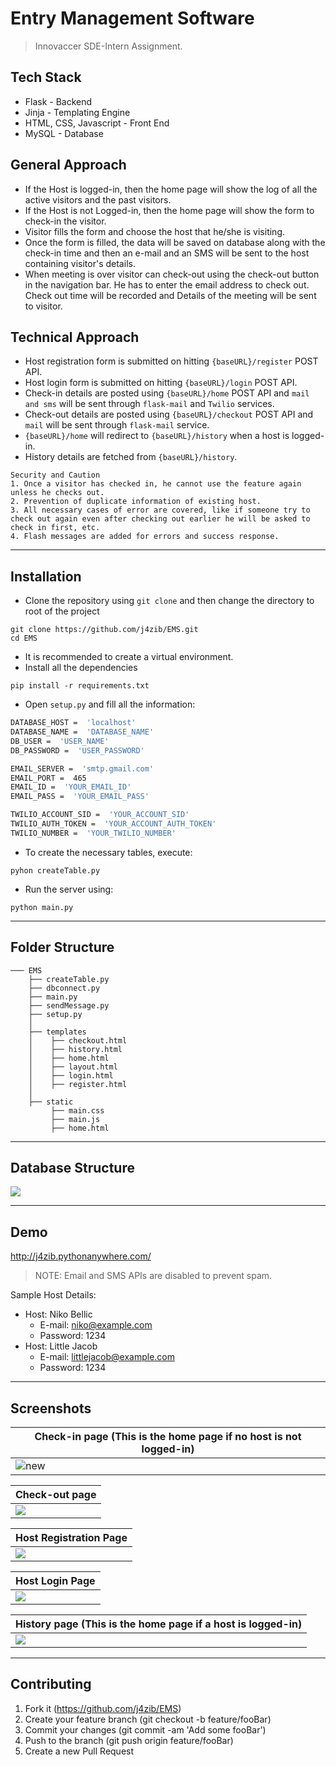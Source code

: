 
# Entry Management Software
>Innovaccer SDE-Intern Assignment.

## Tech Stack
- Flask - Backend
- Jinja - Templating Engine
- HTML, CSS, Javascript - Front End
- MySQL - Database

## General Approach
- If the Host is logged-in, then the home page will show the log of all the active visitors and the past visitors.
- If the Host is not Logged-in, then the home page will show the form to check-in the visitor.
- Visitor fills the form and choose the host that he/she is visiting.
- Once the form is filled, the data will be saved on database  along with the check-in time and then an e-mail and an SMS will be sent to the host containing visitor's details.
- When meeting is over visitor can check-out using the check-out button in the navigation bar. He has to enter the email address to check out. Check out time will be recorded and Details of the meeting will be sent to visitor. 

## Technical Approach
- Host registration form is submitted on hitting `{baseURL}/register` POST API.
- Host login form is submitted on hitting `{baseURL}/login` POST API.
- Check-in details are posted using `{baseURL}/home` POST API and `mail and sms` will be sent through `flask-mail` and `Twilio` services.
- Check-out details are posted using `{baseURL}/checkout` POST API and `mail` will be sent through `flask-mail` service.
- `{baseURL}/home` will redirect to `{baseURL}/history` when a host is logged-in.
- History details are fetched from `{baseURL}/history`.
```
Security and Caution
1. Once a visitor has checked in, he cannot use the feature again unless he checks out.
2. Prevention of duplicate information of existing host.
3. All necessary cases of error are covered, like if someone try to check out again even after checking out earlier he will be asked to check in first, etc.
4. Flash messages are added for errors and success response.
```

***
## Installation
- Clone the repository using `git clone` and then change the directory to root of the project
``` 
git clone https://github.com/j4zib/EMS.git
cd EMS
```
- It is recommended to create a virtual environment.
- Install all the dependencies
```
pip install -r requirements.txt
```
- Open `setup.py` and fill all the information:

```bash
DATABASE_HOST =  'localhost'
DATABASE_NAME =  'DATABASE_NAME'
DB_USER =  'USER_NAME'
DB_PASSWORD =  'USER_PASSWORD'

EMAIL_SERVER =  'smtp.gmail.com'
EMAIL_PORT =  465
EMAIL_ID =  'YOUR_EMAIL_ID'
EMAIL_PASS =  'YOUR_EMAIL_PASS'

TWILIO_ACCOUNT_SID =  'YOUR_ACCOUNT_SID'
TWILIO_AUTH_TOKEN =  'YOUR_ACCOUNT_AUTH_TOKEN'
TWILIO_NUMBER =  'YOUR_TWILIO_NUMBER'
```
- To create the necessary tables, execute:
```
pyhon createTable.py
```
- Run the server using:
```
python main.py
```

***
## Folder Structure 
```
─── EMS
    ├── createTable.py
    ├── dbconnect.py
    ├── main.py
    ├── sendMessage.py
    ├── setup.py
    │    
    ├── templates
    │    ├── checkout.html
    │    ├── history.html
    │    ├── home.html
    │    ├── layout.html
    │    ├── login.html
    │    ├── register.html
    │    
    ├── static
         ├── main.css
         ├── main.js
         ├── home.html    

```
***
## Database Structure 
![](https://drive.google.com/uc?export=view&id=1WWNcjJOeVtiwW9BZ6x9zwzZJU57_CJjc)
***
## Demo
http://j4zib.pythonanywhere.com/

>NOTE: Email and SMS APIs are disabled to prevent spam.

Sample Host Details:
- Host: Niko Bellic
  - E-mail: niko@example.com
  - Password: 1234
- Host: Little Jacob
  - E-mail: littlejacob@example.com
  - Password: 1234
***
## Screenshots
| Check-in page (This is the home page if no host is not logged-in) |
|-|
| ![new](https://drive.google.com/uc?export=view&id=1mrFXEj-V20-gTki9rw4pxS8HvyYRCnKc) |

| Check-out page |
|-|
| ![](https://drive.google.com/uc?export=view&id=1s5q_ARr2uAwJ88Eo8SK5EfMyvrBLXets) | 

| Host Registration Page |
|-|
| ![](https://drive.google.com/uc?export=view&id=1mAk-vUMXjWuwlO5oRNMY2EU69siEb3FL) | 

| Host Login Page |
|-|
| ![](https://drive.google.com/uc?export=view&id=1BYWzKQhA9KBqm-yxitlDwKnw3hWG66T8) | 

| History page (This is the home page if a host is logged-in) |
|-|
| ![](https://drive.google.com/uc?export=view&id=1-ByJVUeEGxuH3Y2WcZAVL_wCwrQVrFDn) | 
***
## Contributing
1. Fork it (https://github.com/j4zib/EMS)
2. Create your feature branch (git checkout -b feature/fooBar)
3. Commit your changes (git commit -am 'Add some fooBar')
4. Push to the branch (git push origin feature/fooBar)
5. Create a new Pull Request

